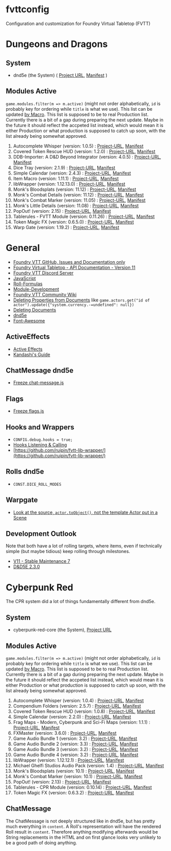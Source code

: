 ﻿# fvttconfig
Configuration and customization for Foundry Virtual Tabletop (FVTT)


# Dungeons and Dragons

## System

+ dnd5e (the System) ( [Project URL](https://github.com/foundryvtt/dnd5e), [Manifest](https://raw.githubusercontent.com/foundryvtt/dnd5e/master/system.json) )


## Modules Active

`game.modules.filter(m => m.active)` (might not order alphabetically, `id` is probably key for ordering while `title` is what we use). This list can be updated [by Macro](https://github.com/itteerde/fvttconfig/blob/main/tools/macros/dev/listModules.js). This list is supposed to be to real Production list. Currently there is a bit of a gap during preparing the next update. Maybe in the future it should reflect the accpeted list instead, which would mean it is either Production or what production is supposed to catch up soon, with the list already being somewhat approved.

1. Autocomplete Whisper (version: 1.0.5) : [Project-URL](https://github.com/orcnog/autocomplete-whisper/), [Manifest](https://raw.githubusercontent.com/orcnog/autocomplete-whisper/master/module.json)
1. Covered Token Rescue HUD (version: 1.2.0) : [Project-URL](https://github.com/xaukael/covered-token-rescue-hud/), [Manifest](https://github.com/xaukael/covered-token-rescue-hud/raw/main/module.json)
1. DDB-Importer: A D&D Beyond Integrator (version: 4.0.5) : [Project-URL](https://github.com/mrprimate/ddb-importer), [Manifest](https://github.com/mrprimate/ddb-importer/releases/download/latest/module.json)
1. Dice Tray (version: 2.1.9) : [Project-URL](https://github.com/mclemente/fvtt-dice-tray), [Manifest](https://github.com/mclemente/fvtt-dice-tray/releases/latest/download/module.json)
1. Simple Calendar (version: 2.4.3) : [Project-URL](https://github.com/vigoren/foundryvtt-simple-calendar), [Manifest](https://github.com/vigoren/foundryvtt-simple-calendar/releases/latest/download/module.json)
1. Item Macro (version: 1.11.1) : [Project-URL](https://github.com/Foundry-Workshop/Item-Macro), [Manifest](https://github.com/Foundry-Workshop/Item-Macro/releases/latest/download/module.json)
1. libWrapper (version: 1.12.13.0) : [Project-URL](https://github.com/ruipin/fvtt-lib-wrapper), [Manifest](https://github.com/ruipin/fvtt-lib-wrapper/releases/latest/download/module.json)
1. Monk's Bloodsplats (version: 11.12) : [Project-URL](https://github.com/ironmonk88/monks-bloodsplats), [Manifest](https://github.com/ironmonk88/monks-bloodsplats/releases/latest/download/module.json)
1. Monk's Combat Details (version: 11.12) : [Project-URL](https://github.com/ironmonk88/monks-combat-details), [Manifest](https://github.com/ironmonk88/monks-combat-details/releases/latest/download/module.json)
1. Monk's Combat Marker (version: 11.05) : [Project-URL](https://github.com/ironmonk88/monks-combat-marker), [Manifest](https://github.com/ironmonk88/monks-combat-marker/releases/latest/download/module.json)
1. Monk's Little Details (version: 11.08) : [Project-URL](https://github.com/ironmonk88/monks-little-details), [Manifest](https://github.com/ironmonk88/monks-little-details/releases/latest/download/module.json)
1. PopOut! (version: 2.15) : [Project-URL](https://github.com/League-of-Foundry-Developers/fvtt-module-popout), [Manifest](https://raw.githubusercontent.com/League-of-Foundry-Developers/fvtt-module-popout/master/module.json)
1. Tablerules - FVTT Module (version: 0.11.26) : [Project-URL](https://github.com/itteerde/fvttconfig/), [Manifest](https://raw.githubusercontent.com/itteerde/fvttconfig/main/modules/dnd-tablerules/module.json)
1. Token Magic FX (version: 0.6.5.0) : [Project-URL](https://github.com/Feu-Secret/Tokenmagic), [Manifest](https://raw.githubusercontent.com/Feu-Secret/Tokenmagic/master/tokenmagic/module.json)
1. Warp Gate (version: 1.19.2) : [Project-URL](https://github.com/trioderegion/warpgate), [Manifest](https://github.com/trioderegion/warpgate/releases/latest/download/module.json)

# General

+ [Foundry VTT GitHub, Issues and Documentation only](https://github.com/foundryvtt/foundryvtt)
+ [Foundry Virtual Tabletop - API Documentation - Version 11](https://foundryvtt.com/api/)
+ [Foundry VTT Discord Server](https://discord.gg/foundryvtt)
+ [JavaScript](https://devdocs.io/javascript/)
+ [Roll-Formulas](https://github.com/foundryvtt/dnd5e/wiki/Roll-Formulas)
+ [Module-Development](https://foundryvtt.com/article/module-development/)
+ [Foundry VTT Community Wiki](https://foundryvtt.wiki/en/home)
+ [Deleting Properties from Documents](https://discord.com/channels/170995199584108546/699750150674972743/1043341804742914141)
  like `game.actors.get("id of actor").update({"system.currency.-=undefined": null})`
+ [Deleting Documents](https://github.com/GamerFlix/foundryvtt-api-guide/blob/main/macro_guide.md#deleting-documents)
+ [dnd5e](https://github.com/foundryvtt/dnd5e)
+ [Font-Awesome](https://fontawesome.com/search?m=free&o=r)


## ActiveEffects

+ [Active Effects](https://hackmd.io/@foundryvtt-dnd5e/active-effects)
+ [Kandashi's Guide](https://docs.google.com/document/d/1DuZaIFVq0YulDOvpahrfhZ6dK7LuclIRlGOtT0BIYEo/edit#heading=h.d17oo6mrlamg)

## ChatMessage dnd5e

+ [Freeze chat-message.js](https://gitlab.com/Freeze020/foundry-vtt-scripts/-/blob/master/api-examples/chat-message.js)


## Flags

+ [Freeze flags.js](https://gitlab.com/Freeze020/foundry-vtt-scripts/-/blob/master/api-examples/flags.js)


## Hooks and Wrappers

+ `CONFIG.debug.hooks = true;`
+ [Hooks Listening & Calling](https://foundryvtt.wiki/en/development/guides/Hooks_Listening_Calling)
+ [https://github.com/ruipin/fvtt-lib-wrapper/](https://github.com/ruipin/fvtt-lib-wrapper/)


## Rolls dnd5e

+ `CONST.DICE_ROLL_MODES`


## Warpgate

+ [Look at the source, ```actor.toObject()```, not the template Actor put in a Scene](https://discord.com/channels/170995199584108546/699750150674972743/1084007647214313546)


## Development Outlook

Note that both have a lot of rolling targets, where items, even if technically simple (but maybe tidious) keep rolling through milestones.

+ [V11 - Stable Maintenance 7](https://github.com/foundryvtt/foundryvtt/milestone/135)
+ [D&D5E 2.3.0](https://github.com/foundryvtt/dnd5e/milestone/59)



# Cyberpunk Red

The CPR system did a lot of things fundamentally different from dnd5e.

## System

+ cyberpunk-red-core (the System), [Project URL](https://gitlab.com/cyberpunk-red-team/fvtt-cyberpunk-red-core)

## Modules Active

`game.modules.filter(m => m.active)` (might not order alphabetically, `id` is probably key for ordering while `title` is what we use). This list can be updated [by Macro](https://github.com/itteerde/fvttconfig/blob/main/tools/macros/dev/listModules.js). This list is supposed to be to real Production list. Currently there is a bit of a gap during preparing the next update. Maybe in the future it should reflect the accpeted list instead, which would mean it is either Production or what production is supposed to catch up soon, with the list already being somewhat approved.



1. Autocomplete Whisper (version: 1.0.4) : [Project-URL](https://github.com/orcnog/autocomplete-whisper/), [Manifest](https://raw.githubusercontent.com/orcnog/autocomplete-whisper/master/module.json)
1. Compendium Folders (version: 2.5.7) : [Project-URL](https://github.com/earlSt1/vtt-compendium-folders), [Manifest](https://raw.githubusercontent.com/earlSt1/vtt-compendium-folders/10x-update/module.json)
1. Covered Token Rescue HUD (version: 1.0.8) : [Project-URL](https://github.com/xaukael/covered-token-rescue-hud/), [Manifest](https://github.com/xaukael/covered-token-rescue-hud/raw/main/module.json)
1. Simple Calendar (version: 2.2.0) : [Project-URL](https://github.com/vigoren/foundryvtt-simple-calendar), [Manifest](https://github.com/vigoren/foundryvtt-simple-calendar/releases/latest/download/module.json)
1. Frag Maps - Modern, Cyberpunk and Sci-Fi Maps (version: 1.1.1) : [Project-URL](https://www.patreon.com/fragmaps), [Manifest](https://foundryvtt.s3-us-west-2.amazonaws.com/modules/fragmaps-free/module.json)
1. FXMaster (version: 3.6.0) : [Project-URL](https://github.com/ghost-fvtt/fxmaster), [Manifest](https://github.com/ghost-fvtt/fxmaster/releases/latest/download/module.json)
1. Game Audio Bundle 1 (version: 3.2) : [Project-URL](https://github.com/datdamnzotz/FoundryVTT-Game-Audio-Bundle-1), [Manifest](https://raw.githubusercontent.com/datdamnzotz/FoundryVTT-Game-Audio-Bundle-1/master/module.json)
1. Game Audio Bundle 2 (version: 3.3) : [Project-URL](https://github.com/datdamnzotz/FoundryVTT-Game-Audio-Bundle-2), [Manifest](https://raw.githubusercontent.com/datdamnzotz/FoundryVTT-Game-Audio-Bundle-2/master/module.json)
1. Game Audio Bundle 3 (version: 3.2) : [Project-URL](https://github.com/datdamnzotz/FoundryVTT-Game-Audio-Bundle-3), [Manifest](https://raw.githubusercontent.com/datdamnzotz/FoundryVTT-Game-Audio-Bundle-3/master/module.json)
1. Game Audio Bundle 4 (version: 3.2) : [Project-URL](https://github.com/datdamnzotz/FoundryVTT-Game-Audio-Bundle-4), [Manifest](https://raw.githubusercontent.com/datdamnzotz/FoundryVTT-Game-Audio-Bundle-4/master/module.json)
1. libWrapper (version: 1.12.12.1) : [Project-URL](https://github.com/ruipin/fvtt-lib-wrapper), [Manifest](https://github.com/ruipin/fvtt-lib-wrapper/releases/latest/download/module.json)
1. Michael Ghelfi Studios Audio Pack (version: 1.4) : [Project-URL](https://michaelghelfi.com/), [Manifest](https://foundryvtt.s3-us-west-2.amazonaws.com/modules/michaelghelfi/module.json)
1. Monk's Bloodsplats (version: 10.1) : [Project-URL](https://github.com/ironmonk88/monks-bloodsplats), [Manifest](https://github.com/ironmonk88/monks-bloodsplats/releases/latest/download/module.json)
1. Monk's Combat Marker (version: 10.1) : [Project-URL](https://github.com/ironmonk88/monks-combat-marker), [Manifest](https://github.com/ironmonk88/monks-combat-marker/releases/latest/download/module.json)
1. PopOut! (version: 2.13) : [Project-URL](https://github.com/League-of-Foundry-Developers/fvtt-module-popout), [Manifest](https://raw.githubusercontent.com/League-of-Foundry-Developers/fvtt-module-popout/master/module.json)
1. Tablerules - CPR Module (version: 0.10.14) : [Project-URL](https://github.com/itteerde/fvttconfig/), [Manifest](https://raw.githubusercontent.com/itteerde/fvttconfig/main/modules/cpr-tablerules/module.json)
1. Token Magic FX (version: 0.6.3.2) : [Project-URL](https://github.com/Feu-Secret/Tokenmagic), [Manifest](https://raw.githubusercontent.com/Feu-Secret/Tokenmagic/master/tokenmagic/module.json)


## ChatMessage

The ChatMessage is not deeply structured like in dnd5e, but has pretty much everything in `content`. A Roll's representation will have the rendered Roll result in `content`. Therefore anything modifying afterwards would be String replacements in the HTML and on first glance looks very unlikely to be a good path of doing anything.
